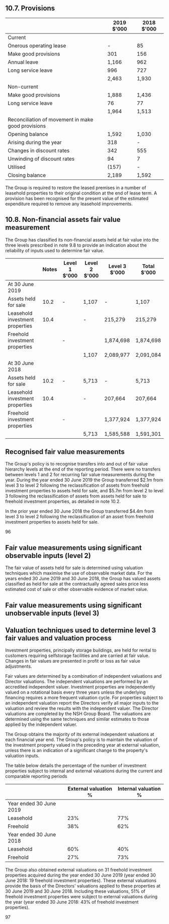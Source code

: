 ## 10.7. Provisions

|                                                    | 2019  $'000   | 2018  $'000   |
|----------------------------------------------------|---------------|---------------|
| Current                                            |               |               |
| Onerous operating lease                            | -             | 85            |
| Make good provisions                               | 301           | 156           |
| Annual leave                                       | 1,166         | 962           |
| Long service leave                                 | 996           | 727           |
|                                                    | 2,463         | 1,930         |
| Non-current                                        |               |               |
| Make good provisions                               | 1,888         | 1,436         |
| Long service leave                                 | 76            | 77            |
|                                                    | 1,964         | 1,513         |
| Reconciliation of movement in make good provisions |               |               |
| Opening balance                                    | 1,592         | 1,030         |
| Arising during the year                            | 318           | -             |
| Changes in discount rates                          | 342           | 555           |
| Unwinding of discount rates                        | 94            | 7             |
| Utilised                                           | (157)         | -             |
| Closing balance                                    | 2,189         | 1,592         |

The Group is required to restore the leased premises in a number of leasehold properties to their original condition at the end of lease term. A provision has been recognised for the present value of the estimated expenditure required to remove any leasehold improvements.

## 10.8. Non-financial assets fair value measurement

The Group has classified its non-financial assets held at fair value into the three levels prescribed in note 9.8 to provide an indication about the reliability of inputs used to determine fair value.

|                                 | Notes   | Level 1  $'000   | Level 2  $'000   | Level 3  $'000   | Total  $'000   |
|---------------------------------|---------|------------------|------------------|------------------|----------------|
| At 30 June 2019                 |         |                  |                  |                  |                |
| Assets held for sale            | 10.2    | -                | 1,107            | -                | 1,107          |
| Leasehold investment properties | 10.4    |                  | -                | 215,279          | 215,279        |
| Freehold investment properties  |         | -                |                  | 1,874,698        | 1,874,698      |
|                                 |         |                  | 1,107            | 2,089,977        | 2,091,084      |
| At 30 June 2018                 |         |                  |                  |                  |                |
| Assets held for sale            | 10.2    | -                | 5,713            | -                | 5,713          |
| Leasehold investment properties | 10.4    |                  | -                | 207,664          | 207,664        |
| Freehold investment properties  |         | -                |                  | 1,377,924        | 1,377,924      |
|                                 |         |                  | 5,713            | 1,585,588        | 1,591,301      |

## Recognised fair value measurements

The Group's policy is to recognise transfers into and out of fair value hierarchy levels at the end of the reporting period. There were no transfers between levels 1 and 2 for recurring fair value measurements during the year. During the year ended 30 June 2019 the Group transferred $2.1m from level 3 to level 2 following the reclassification of assets from freehold investment properties to assets held for sale, and $5.7m from level 2 to level 3 following the reclassification of assets from assets held for sale to freehold investment properties, as detailed in note 10.2.

In the prior year ended 30 June 2018 the Group transferred $4.4m from level 3 to level 2 following the reclassification of an asset from freehold investment properties to assets held for sale.

96

## Fair value measurements using significant observable inputs (level 2)

The fair value of assets held for sale is determined using valuation techniques which maximise the use of observable market data. For the years ended 30 June 2019 and 30 June 2018, the Group has valued assets classified as held for sale at the contractually agreed sales price less estimated cost of sale or other observable evidence of market value.

## Fair value measurements using significant unobservable inputs (level 3)

## Valuation techniques used to determine level 3 fair values and valuation process

Investment properties, principally storage buildings, are held for rental to customers requiring selfstorage facilities and are carried at fair value. Changes in fair values are presented in profit or loss as fair value adjustments.

Fair values are determined by a combination of independent valuations and Director valuations. The independent valuations are performed by an accredited independent valuer. Investment properties are independently valued on a rotational basis every three years unless the underlying financing requires a more frequent valuation cycle. For properties subject to an independent valuation report the Directors verify all major inputs to the valuation and review the results with the independent valuer. The Director valuations are completed by the NSH Group Board. The valuations are determined using the same techniques and similar estimates to those applied by the independent valuer.

The Group obtains the majority of its external independent valuations at each financial year end. The Group's policy is to maintain the valuation of the investment property valued in the preceding year at external valuation, unless there is an indication of a significant change to the property's valuation inputs.

The table below details the percentage of the number of investment properties subject to internal and external valuations during the current and comparable reporting periods

|                         | External valuation %   | Internal valuation %   |
|-------------------------|------------------------|------------------------|
| Year ended 30 June 2019 |                        |                        |
| Leasehold               | 23%                    | 77%                    |
| Freehold                | 38%                    | 62%                    |
| Year ended 30 June 2018 |                        |                        |
| Leasehold               | 60%                    | 40%                    |
| Freehold                | 27%                    | 73%                    |

The Group also obtained external valuations on 31 freehold investment properties acquired during the year ended 30 June 2019 (year ended 30 June 2018: 19 freehold investment properties). These external valuations provide the basis of the Directors' valuations applied to these properties at 30 June 2019 and 30 June 2018. Including these valuations, 51% of freehold investment properties were subject to external valuations during the year (year ended 30 June 2018: 43% of freehold investment properties).

97